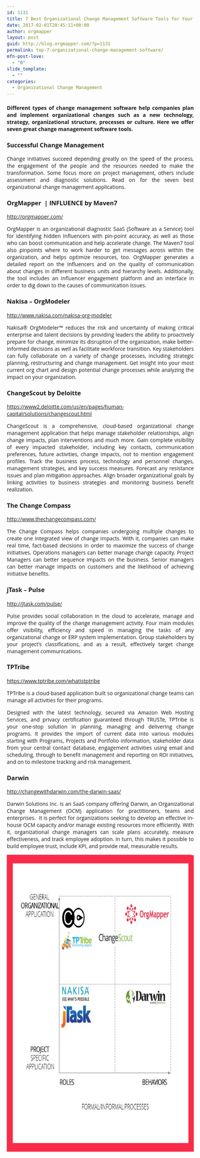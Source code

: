 ```yaml
---
id: 1131
title: 7 Best Organizational Change Management Software Tools for Your Business in 2017
date: 2017-02-01T20:45:11+00:00
author: orgmapper
layout: post
guid: http://blog.orgmapper.com/?p=1131
permalink: top-7-organizational-change-management-software/
mfn-post-love:
  - "0"
slide_template:
  - ""
categories:
  - Organizational Change Management
---
```

<h4 style="text-align: justify;">
  <span style="font-family: 'Open Sans';"><strong>Different types of change management software help companies plan and implement organizational changes such as a new technology, strategy, organizational structure, processes or culture. Here we offer seven great change management software tools. </strong></span>
</h4>

<h3 style="text-align: justify;">
  <span style="font-family: 'Open Sans';">Successful Change Management </span>
</h3>

<p style="text-align: justify;">
  <span style="font-family: 'Open Sans';">Change initiatives succeed depending greatly on the speed of the process, the engagement of the people and the resources needed to make the transformation. Some focus more on project management, others include assessment and diagnostic solutions. Read on for the seven best organizational change management applications.</span>
</p>

<h3 style="text-align: justify;">
  <span style="font-family: 'Open Sans';">OrgMapper  | INFLUENCE by Maven7</span>
</h3>

<p style="text-align: justify;">
  <span style="font-family: 'Open Sans';"><a href="http://orgmapper.com/">http://orgmapper.com/</a></span>
</p>

<p style="text-align: justify;">
  <span style="font-family: 'Open Sans';">OrgMapper is an organizational diagnostic SaaS (Software as a Service) tool for identifying hidden Influencers with pin-point accuracy, as well as those who can boost communication and help accelerate change. The Maven7 tool also pinpoints where to work harder to get messages across within the organization, and helps optimize resources, too. OrgMapper generates a detailed report on the Influencers and on the quality of communication about changes in different business units and hierarchy levels. Additionally, the tool includes an Influencer engagement platform and an interface in order to dig down to the causes of communication issues.</span>
</p>

<h3 style="text-align: justify;">
  <span style="font-family: 'Open Sans';"> Nakisa &#8211; OrgModeler</span>
</h3>

<p style="text-align: justify;">
  <span style="font-family: 'Open Sans';"><a href="http://www.nakisa.com/nakisa-org-modeler">http://www.nakisa.com/nakisa-org-modeler</a></span>
</p>

<p style="text-align: justify;">
  <span style="font-family: 'Open Sans';">Nakisa® OrgModeler™ reduces the risk and uncertainty of making critical enterprise and talent decisions by providing leaders the ability to proactively prepare for change, minimize its disruption of the organization, make better-informed decisions as well as facilitate workforce transition. Key stakeholders can fully collaborate on a variety of change processes, including strategic planning, restructuring and change management. Get insight into your most current org chart and design potential change processes while analyzing the impact on your organization.</span>
</p>

<h3 style="text-align: justify;">
  <span style="font-family: 'Open Sans';">ChangeScout by Deloitte</span>
</h3>

<p style="text-align: justify;">
  <span style="font-family: 'Open Sans';"><a href="https://www2.deloitte.com/us/en/pages/human-capital/solutions/changescout.html">https://www2.deloitte.com/us/en/pages/human-capital/solutions/changescout.html</a></span>
</p>

<p style="text-align: justify;">
  <span style="font-family: 'Open Sans';">ChangeScout is a comprehensive, cloud-based organizational change management application that helps manage stakeholder relationships, align change impacts, plan interventions and much more. Gain complete visibility of every impacted stakeholder, including key contacts, communication preferences, future activities, change impacts, not to mention engagement profiles. Track the business process, technology and personnel changes, management strategies, and key success measures. Forecast any resistance issues and plan mitigation approaches. Align broader organizational goals by linking activities to business strategies and monitoring business benefit realization.</span>
</p>

<h3 style="text-align: justify;">
  <span style="font-family: 'Open Sans';"> The Change Compass</span>
</h3>

<p style="text-align: justify;">
  <span style="font-family: 'Open Sans';"><a href="http://www.thechangecompass.com/">http://www.thechangecompass.com/</a></span>
</p>

<p style="text-align: justify;">
  <span style="font-family: 'Open Sans';">The Change Compass helps companies undergoing multiple changes to create one integrated view of change impacts. With it, companies can make real time, fact-based decisions in order to maximize the success of change initiatives. Operations managers can better manage change capacity. Project Managers can better sequence impacts on the business. Senior managers can better manage impacts on customers and the likelihood of achieving initiative benefits.</span>
</p>

<h3 style="text-align: justify;">
  <span style="font-family: 'Open Sans';">jTask &#8211; Pulse</span>
</h3>

<p style="text-align: justify;">
  <span style="font-family: 'Open Sans';"><a href="http://jtask.com/pulse/">http://jtask.com/pulse/</a></span>
</p>

<p style="text-align: justify;">
  <span style="font-family: 'Open Sans';">Pulse provides social collaboration in the cloud to accelerate, manage and improve the quality of the change management activity. Four main modules offer visibility, efficiency and speed in managing the tasks of any organizational change or ERP system implementation. Group stakeholders by your project’s classifications, and as a result, effectively target change management communications.</span>
</p>

<h3 style="text-align: justify;">
  <span style="font-family: 'Open Sans';">TPTribe</span>
</h3>

<p style="text-align: justify;">
  <span style="font-family: 'Open Sans';"><a href="https://www.tptribe.com/whatistptribe">https://www.tptribe.com/whatistptribe</a></span>
</p>

<p style="text-align: justify;">
  <span style="font-family: 'Open Sans';">TPTribe is a cloud-based application built so organizational change teams can manage all activities for their programs.</span>
</p>

<p style="text-align: justify;">
  <span style="font-family: 'Open Sans';">Designed with the latest technology, secured via Amazon Web Hosting Services, and privacy certification guaranteed through TRUSTe, TPTribe is your one-stop solution in planning, managing and delivering change programs. It provides the import of current data into various modules starting with Programs, Projects and Portfolio information, stakeholder data from your central contact database, engagement activities using email and scheduling, through to benefit management and reporting on ROI initiatives, and on to milestone tracking and risk management.</span>
</p>

<h3 style="text-align: justify;">
  <span style="font-family: 'Open Sans';">Darwin</span>
</h3>

<p style="text-align: justify;">
  <span style="font-family: 'Open Sans';"><a href="http://changewithdarwin.com/the-darwin-saas/">http://changewithdarwin.com/the-darwin-saas/</a></span>
</p>

<p style="text-align: justify;">
  <span style="font-family: 'Open Sans';">Darwin Solutions Inc. is an SaaS company offering Darwin, an Organizational Change Management (OCM) application for practitioners, teams and enterprises.  It is perfect for organizations seeking to develop an effective in-house OCM capacity and/or manage existing resources more efficiently. With it, organizational change managers can scale plans accurately, measure effectiveness, and track employee adoption. In turn, this makes it possible to build employee trust, include KPI, and provide real, measurable results.</span>
</p>

<p style="text-align: justify;">
  <img class="wp-image-1142 size-full aligncenter" src="/images/2017/02/IMG_3725.png" alt="7 Organizational change management tools" width="800" height="800" />
</p>